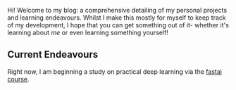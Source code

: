 Hi! Welcome to my blog: a comprehensive detailing of my personal projects and learning endeavours. Whilst I make this mostly for myself to keep track of my development, I hope that you can get something out of it- whether it's learning about *me* or even learning something yourself!

## Current Endeavours

Right now, I am beginning a study on practical deep learning via the [fastai course]((https://course.fast.ai/)).
